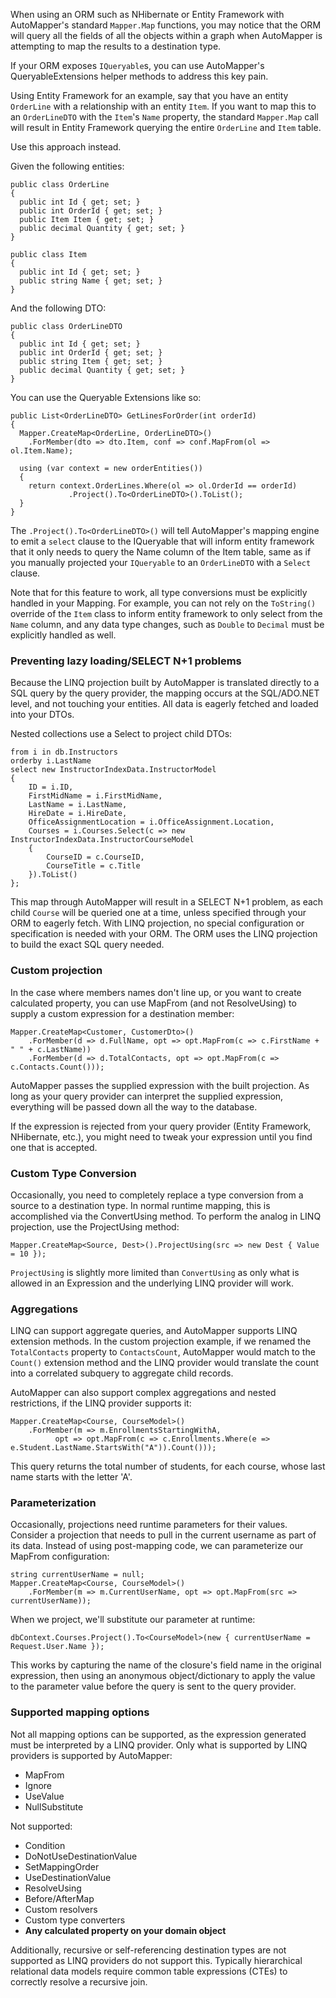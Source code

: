 When using an ORM such as NHibernate or Entity Framework with AutoMapper's standard `Mapper.Map` functions, you may notice that the ORM will query all the fields of all the objects within a graph when AutoMapper is attempting to map the results to a destination type.

If your ORM exposes `IQueryable`s, you can use AutoMapper's QueryableExtensions helper methods to address this key pain.

Using Entity Framework for an example, say that you have an entity `OrderLine` with a relationship with an entity `Item`. If you want to map this to an `OrderLineDTO` with the `Item`'s `Name` property, the standard `Mapper.Map` call will result in Entity Framework querying the entire `OrderLine` and `Item` table. 

Use this approach instead.

Given the following entities:

    public class OrderLine
    {
      public int Id { get; set; }
      public int OrderId { get; set; }
      public Item Item { get; set; }
      public decimal Quantity { get; set; }
    }

    public class Item
    {
      public int Id { get; set; }
      public string Name { get; set; }
    }

And the following DTO:

    public class OrderLineDTO
    {
      public int Id { get; set; }
      public int OrderId { get; set; }
      public string Item { get; set; }
      public decimal Quantity { get; set; }
    }

You can use the Queryable Extensions like so:

    public List<OrderLineDTO> GetLinesForOrder(int orderId)
    {
      Mapper.CreateMap<OrderLine, OrderLineDTO>()
        .ForMember(dto => dto.Item, conf => conf.MapFrom(ol => ol.Item.Name);
    
      using (var context = new orderEntities())
      {
        return context.OrderLines.Where(ol => ol.OrderId == orderId)
                 .Project().To<OrderLineDTO>().ToList();
      }
    }

The `.Project().To<OrderLineDTO>()` will tell AutoMapper's mapping engine to emit a `select` clause to the IQueryable that will inform entity framework that it only needs to query the Name column of the Item table, same as if you manually projected your `IQueryable` to an `OrderLineDTO` with a `Select` clause. 

Note that for this feature to work, all type conversions must be explicitly handled in your Mapping. For example, you can not rely on the `ToString()` override of the `Item` class to inform entity framework to only select from the `Name` column, and any data type changes, such as `Double` to `Decimal` must be explicitly handled as well.

### Preventing lazy loading/SELECT N+1 problems

Because the LINQ projection built by AutoMapper is translated directly to a SQL query by the query provider, the mapping occurs at the SQL/ADO.NET level, and not touching your entities. All data is eagerly fetched and loaded into your DTOs.

Nested collections use a Select to project child DTOs:
```
from i in db.Instructors
orderby i.LastName
select new InstructorIndexData.InstructorModel
{
    ID = i.ID,
    FirstMidName = i.FirstMidName,
    LastName = i.LastName,
    HireDate = i.HireDate,
    OfficeAssignmentLocation = i.OfficeAssignment.Location,
    Courses = i.Courses.Select(c => new InstructorIndexData.InstructorCourseModel
    {
        CourseID = c.CourseID,
        CourseTitle = c.Title
    }).ToList()
};
```
This map through AutoMapper will result in a SELECT N+1 problem, as each child `Course` will be queried one at a time, unless specified through your ORM to eagerly fetch. With LINQ projection, no special configuration or specification is needed with your ORM. The ORM uses the LINQ projection to build the exact SQL query needed.

### Custom projection

In the case where members names don't line up, or you want to create calculated property, you can use MapFrom (and not ResolveUsing) to supply a custom expression for a destination member:

    Mapper.CreateMap<Customer, CustomerDto>()
        .ForMember(d => d.FullName, opt => opt.MapFrom(c => c.FirstName + " " + c.LastName))
        .ForMember(d => d.TotalContacts, opt => opt.MapFrom(c => c.Contacts.Count()));

AutoMapper passes the supplied expression with the built projection. As long as your query provider can interpret the supplied expression, everything will be passed down all the way to the database.

If the expression is rejected from your query provider (Entity Framework, NHibernate, etc.), you might need to tweak your expression until you find one that is accepted.

### Custom Type Conversion

Occasionally, you need to completely replace a type conversion from a source to a destination type. In normal runtime mapping, this is accomplished via the ConvertUsing method. To perform the analog in LINQ projection, use the ProjectUsing method:
```
Mapper.CreateMap<Source, Dest>().ProjectUsing(src => new Dest { Value = 10 });
```
`ProjectUsing` is slightly more limited than `ConvertUsing` as only what is allowed in an Expression and the underlying LINQ provider will work.

### Aggregations

LINQ can support aggregate queries, and AutoMapper supports LINQ extension methods. In the custom projection example, if we renamed the `TotalContacts` property to `ContactsCount`, AutoMapper would match to the `Count()` extension method and the LINQ provider would translate the count into a correlated subquery to aggregate child records.

AutoMapper can also support complex aggregations and nested restrictions, if the LINQ provider supports it:
```
Mapper.CreateMap<Course, CourseModel>()
    .ForMember(m => m.EnrollmentsStartingWithA,
          opt => opt.MapFrom(c => c.Enrollments.Where(e => e.Student.LastName.StartsWith("A")).Count()));
```
This query returns the total number of students, for each course, whose last name starts with the letter 'A'.

### Parameterization
Occasionally, projections need runtime parameters for their values. Consider a projection that needs to pull in the current username as part of its data. Instead of using post-mapping code, we can parameterize our MapFrom configuration:
```
string currentUserName = null;
Mapper.CreateMap<Course, CourseModel>()
    .ForMember(m => m.CurrentUserName, opt => opt.MapFrom(src => currentUserName));
```
When we project, we'll substitute our parameter at runtime:
```
dbContext.Courses.Project().To<CourseModel>(new { currentUserName = Request.User.Name });
```
This works by capturing the name of the closure's field name in the original expression, then using an anonymous object/dictionary to apply the value to the parameter value before the query is sent to the query provider.
### Supported mapping options
Not all mapping options can be supported, as the expression generated must be interpreted by a LINQ provider. Only what is supported by LINQ providers is supported by AutoMapper:
* MapFrom
* Ignore
* UseValue
* NullSubstitute

Not supported:
* Condition
* DoNotUseDestinationValue
* SetMappingOrder
* UseDestinationValue
* ResolveUsing
* Before/AfterMap
* Custom resolvers
* Custom type converters
* **Any calculated property on your domain object**

Additionally, recursive or self-referencing destination types are not supported as LINQ providers do not support this. Typically hierarchical relational data models require common table expressions (CTEs) to correctly resolve a recursive join.
